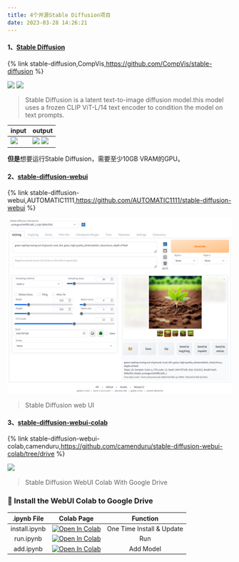 ```yaml
---
title: 4个开源Stable Diffusion项目
date: 2023-03-28 14:26:21
---
```


#### 1、[Stable Diffusion](https://github.com/CompVis/stable-diffusion)

{% link stable-diffusion,CompVis,https://github.com/CompVis/stable-diffusion %}

![](https://github.com/CompVis/stable-diffusion/raw/main/assets/stable-samples/txt2img/merged-0006.png)
![](https://github.com/CompVis/stable-diffusion/raw/main/assets/stable-samples/txt2img/merged-0005.png)

> Stable Diffusion is a latent text-to-image diffusion model.this model uses a frozen CLIP ViT-L/14 text encoder to condition the model on text prompts. 

| input|output |
|--- |---|
| ![](https://github.com/CompVis/stable-diffusion/raw/main/assets/stable-samples/img2img/sketch-mountains-input.jpg)| ![](https://github.com/CompVis/stable-diffusion/raw/main/assets/stable-samples/img2img/mountains-3.png) ![](https://github.com/CompVis/stable-diffusion/raw/main/assets/stable-samples/img2img/mountains-2.png) |

**但是**想要运行Stable Diffusion，需要至少10GB VRAM的GPU。

#### 2、[stable-diffusion-webui](https://github.com/AUTOMATIC1111/stable-diffusion-webui)

{% link stable-diffusion-webui,AUTOMATIC1111,https://github.com/AUTOMATIC1111/stable-diffusion-webui %}

![](https://github.com/AUTOMATIC1111/stable-diffusion-webui/raw/master/screenshot.png)

> Stable Diffusion web UI

#### 3、[stable-diffusion-webui-colab](https://github.com/camenduru/stable-diffusion-webui-colab/tree/drive)

{% link stable-diffusion-webui-colab,camenduru,https://github.com/camenduru/stable-diffusion-webui-colab/tree/drive %}

![](https://user-images.githubusercontent.com/54370274/226315414-2dcc8308-c15f-4a96-8d75-507e46d5b1bc.png)

> Stable Diffusion WebUI Colab With Google Drive

### 🦒 Install the WebUI Colab to Google Drive

| .ipynb File | Colab Page | Function
| :-: | :-: | :-: |
install.ipynb | [![ Open In Colab](https://colab.research.google.com/assets/colab-badge.svg)](https://colab.research.google.com/github/camenduru/stable-diffusion-webui-colab/blob/drive/install.ipynb) | One Time Install & Update
run.ipynb | [![ Open In Colab](https://colab.research.google.com/assets/colab-badge.svg)](https://colab.research.google.com/github/camenduru/stable-diffusion-webui-colab/blob/drive/run.ipynb) | Run
add.ipynb | [![ Open In Colab](https://colab.research.google.com/assets/colab-badge.svg)](https://colab.research.google.com/github/camenduru/stable-diffusion-webui-colab/blob/drive/add.ipynb) | Add Model

